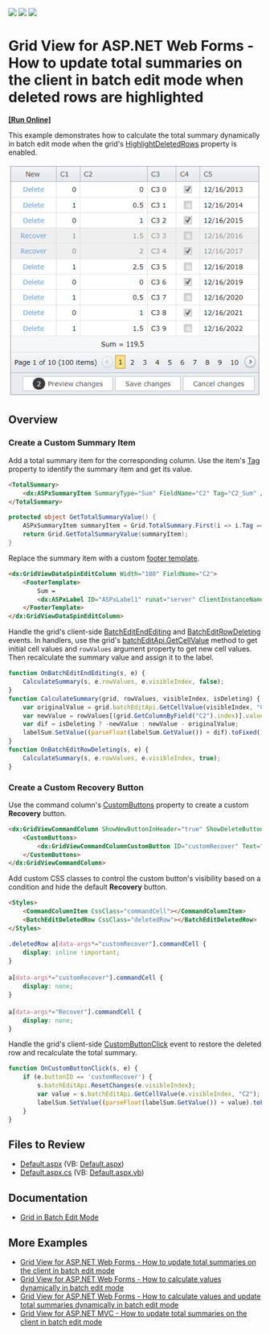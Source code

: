 <!-- default badges list -->
![](https://img.shields.io/endpoint?url=https://codecentral.devexpress.com/api/v1/VersionRange/128532999/16.2.6%2B)
[![](https://img.shields.io/badge/Open_in_DevExpress_Support_Center-FF7200?style=flat-square&logo=DevExpress&logoColor=white)](https://supportcenter.devexpress.com/ticket/details/T517531)
[![](https://img.shields.io/badge/📖_How_to_use_DevExpress_Examples-e9f6fc?style=flat-square)](https://docs.devexpress.com/GeneralInformation/403183)
<!-- default badges end -->
# Grid View for ASP.NET Web Forms - How to update total summaries on the client in batch edit mode when deleted rows are highlighted
<!-- run online -->
**[[Run Online]](https://codecentral.devexpress.com/128532999/)**
<!-- run online end -->

This example demonstrates how to calculate the total summary dynamically in batch edit mode when the grid's [HighlightDeletedRows](https://docs.devexpress.com/AspNet/DevExpress.Web.GridViewBatchEditSettings.HighlightDeletedRows) property is enabled. 

![Calculate total summaries in batch edit mode](TotalSummaryBatchMode.png)

## Overview

### Create a Custom Summary Item

Add a total summary item for the corresponding column. Use the item's [Tag](https://docs.devexpress.com/AspNet/DevExpress.Web.ASPxSummaryItemBase.Tag) property to identify the summary item and get its value.

```aspx
<TotalSummary>
    <dx:ASPxSummaryItem SummaryType="Sum" FieldName="C2" Tag="C2_Sum" />
</TotalSummary>
```

```cs
protected object GetTotalSummaryValue() {
    ASPxSummaryItem summaryItem = Grid.TotalSummary.First(i => i.Tag == "C2_Sum");
    return Grid.GetTotalSummaryValue(summaryItem);
}
```

Replace the summary item with a custom [footer template](https://docs.devexpress.com/AspNet/DevExpress.Web.GridViewColumn.FooterTemplate).

```aspx
<dx:GridViewDataSpinEditColumn Width="100" FieldName="C2">
    <FooterTemplate>
        Sum =
        <dx:ASPxLabel ID="ASPxLabel1" runat="server" ClientInstanceName="labelSum" Text='<%# GetTotalSummaryValue() %>' />
    </FooterTemplate>
</dx:GridViewDataSpinEditColumn>
```

Handle the grid's client-side [BatchEditEndEditing](https://docs.devexpress.com/AspNet/js-ASPxClientGridView.BatchEditEndEditing) and [BatchEditRowDeleting](https://docs.devexpress.com/AspNet/js-ASPxClientGridView.BatchEditRowDeleting) events. In handlers, use the grid's [batchEditApi.GetCellValue](https://docs.devexpress.com/AspNet/js-ASPxClientGridViewBatchEditApi.GetCellValue(visibleIndex-columnFieldNameOrId)) method to get initial cell values and `rowValues` argument property to get new cell values. Then recalculate the summary value and assign it to the label.

```js
function OnBatchEditEndEditing(s, e) {
    CalculateSummary(s, e.rowValues, e.visibleIndex, false);
}
function CalculateSummary(grid, rowValues, visibleIndex, isDeleting) {
    var originalValue = grid.batchEditApi.GetCellValue(visibleIndex, "C2");
    var newValue = rowValues[(grid.GetColumnByField("C2").index)].value;
    var dif = isDeleting ? -newValue : newValue - originalValue;
    labelSum.SetValue((parseFloat(labelSum.GetValue()) + dif).toFixed(1));
}
function OnBatchEditRowDeleting(s, e) {
    CalculateSummary(s, e.rowValues, e.visibleIndex, true);
}
```

### Create a Custom Recovery Button

Use the command column's [CustomButtons](https://docs.devexpress.com/AspNet/DevExpress.Web.GridViewCommandColumn.CustomButtons) property to create a custom **Recovery** button.

```aspx
<dx:GridViewCommandColumn ShowNewButtonInHeader="true" ShowDeleteButton="true" ShowRecoverButton="true">
    <CustomButtons>
        <dx:GridViewCommandColumnCustomButton ID="customRecover" Text="Recover"></dx:GridViewCommandColumnCustomButton>
    </CustomButtons>
</dx:GridViewCommandColumn>
```

Add custom CSS classes to control the custom button's visibility based on a condition and hide the default **Recovery** button.

```aspx
<Styles>
    <CommandColumnItem CssClass="commandCell"></CommandColumnItem>
    <BatchEditDeletedRow CssClass="deletedRow"></BatchEditDeletedRow>
</Styles>
```

```css
.deletedRow a[data-args*="customRecover"].commandCell {
    display: inline !important;
}

a[data-args*="customRecover"].commandCell {
    display: none;
}

a[data-args*="Recover"].commandCell {
    display: none;
}
```

Handle the grid's client-side [CustomButtonClick](https://docs.devexpress.com/AspNet/js-ASPxClientGridView.CustomButtonClick) event to restore the deleted row and recalculate the total summary.

```js
function OnCustomButtonClick(s, e) {
    if (e.buttonID == 'customRecover') {
        s.batchEditApi.ResetChanges(e.visibleIndex);
        var value = s.batchEditApi.GetCellValue(e.visibleIndex, "C2");
        labelSum.SetValue((parseFloat(labelSum.GetValue()) + value).toFixed(1));
    }
}
```

## Files to Review

* [Default.aspx](./CS/Default.aspx) (VB: [Default.aspx](./VB/Default.aspx))
* [Default.aspx.cs](./CS/Default.aspx.cs) (VB: [Default.aspx.vb](./VB/Default.aspx.vb))

## Documentation

* [Grid in Batch Edit Mode](https://docs.devexpress.com/AspNet/16443/components/grid-view/concepts/edit-data/batch-edit-mode)

## More Examples

* [Grid View for ASP.NET Web Forms - How to update total summaries on the client in batch edit mode](https://github.com/DevExpress-Examples/asp-net-web-forms-grid-update-total-summaries-on-client-in-batch-mode)
* [Grid View for ASP.NET Web Forms - How to calculate values dynamically in batch edit mode](https://github.com/DevExpress-Examples/asp-net-web-forms-gridview-calculate-values-dynamically-batch-mode)
* [Grid View for ASP.NET Web Forms - How to calculate values and update total summaries dynamically in batch edit mode](https://github.com/DevExpress-Examples/asp-net-web-forms-grid-calculate-column-values-and-total-summaries-in-batch-mode)
* [Grid View for ASP.NET MVC - How to update total summaries on the client in batch edit mode](https://github.com/DevExpress-Examples/asp-net-mvc-grid-update-total-summaries-on-client-in-batch-mode)
